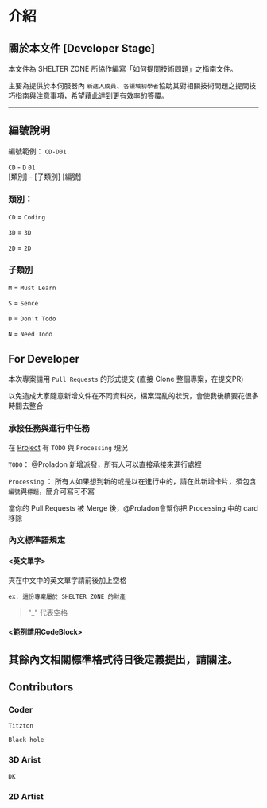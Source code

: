 # 介紹
## 關於本文件 [Developer Stage]
本文件為 SHELTER ZONE 所協作編寫「如何提問技術問題」之指南文件。

主要為提供於本伺服器內 `新進人成員`、`各領域初學者`協助其對相關技術問題之提問技巧指南與注意事項，希望藉此達到更有效率的答覆。

---
## 編號說明
編號範例： `CD-D01`

`CD` - `D` `01` <br>
[類別] - [子類別] [編號]

### 類別：
`CD` = `Coding`

`3D` = `3D`

`2D` = `2D`

### 子類別
`M` = `Must Learn`

`S` = `Sence`

`D` = `Don't Todo`

`N` = `Need Todo`


## For Developer
本次專案請用 `Pull Requests` 的形式提交 (直接 Clone 整個專案，在提交PR)

以免造成大家隨意新增文件在不同資料夾，檔案混亂的狀況，會使我後續要花很多時間去整合


### 承接任務與進行中任務
在 [Project](https://github.com/SHELTER-ZONE/Ask-Questions-Guide-Project/projects/1) 有 `TODO` 與 `Processing` 現況

`TODO`： @Proladon 新增派發，所有人可以直接承接來進行處裡

`Processing` ： 所有人如果想到新的或是以在進行中的，請在此新增卡片，須包含`編號`與`標題`，簡介可寫可不寫

當你的 Pull Requests 被 Merge 後，@Proladon會幫你把 Processing 中的 card 移除


### 內文標準語規定
#### <英文單字>
夾在中文中的英文單字請前後加上空格
```
ex. 這份專案屬於_SHELTER ZONE_的財產
```
> "_" 代表空格

#### <範例請用CodeBlock>


其餘內文相關標準格式待日後定義提出，請關注。
---
## Contributors
### Coder
`Titzton`

`Black hole`
### 3D Arist
`DK`
### 2D Artist
